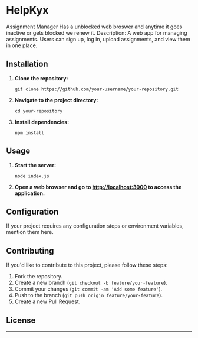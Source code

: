 # HelpKyx

Assignment Manager Has a unblocked web broswer and anytime it goes inactive or gets blocked we renew it. Description: A web app for managing assignments. Users can sign up, log in, upload assignments, and view them in one place.


## Installation

1. **Clone the repository:**

   ```
   git clone https://github.com/your-username/your-repository.git
   ```

2. **Navigate to the project directory:**

   ```
   cd your-repository
   ```

3. **Install dependencies:**

   ```
   npm install
   ```

## Usage

1. **Start the server:**

   ```
   node index.js
   ```

2. **Open a web browser and go to [http://localhost:3000](http://localhost:3000) to access the application.**

## Configuration

If your project requires any configuration steps or environment variables, mention them here.

## Contributing

If you'd like to contribute to this project, please follow these steps:

1. Fork the repository.
2. Create a new branch (`git checkout -b feature/your-feature`).
3. Commit your changes (`git commit -am 'Add some feature'`).
4. Push to the branch (`git push origin feature/your-feature`).
5. Create a new Pull Request.

## License



---
